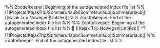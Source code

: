%% Zoottelkeeper: Beginning of the autogenerated index file list  %%
 [[1Projects/KajakTrip/Sommerurlaub/!Sommerurlaub|!Sommerurlaub]]
 [[Kajak Trip Nowegen|Untitled]]
%% Zoottelkeeper: End of the autogenerated index file list  %%
%% Zoottelkeeper: Beginning of the autogenerated index file list  %%
📄 [[Kajak Trip Nowegen|Untitled]]
🗂️ [[1Projects/KajakTrip/Sommerurlaub/!Sommerurlaub|!Sommerurlaub]]
%% Zoottelkeeper: End of the autogenerated index file list  %%
